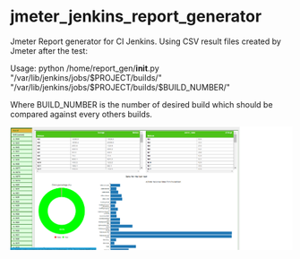 # jmeter_jenkins_report_generator
Jmeter Report generator for CI Jenkins. Using CSV result files created by Jmeter after the test:

Usage:
python /home/report_gen/__init__.py "/var/lib/jenkins/jobs/$PROJECT/builds/" "/var/lib/jenkins/jobs/$PROJECT/builds/$BUILD_NUMBER/"

Where BUILD_NUMBER is the number of desired build which should be compared against every others builds.

![alt tag](https://github.com/v0devil/jmeter_jenkins_report_generator/blob/master/1.png?raw=true)

